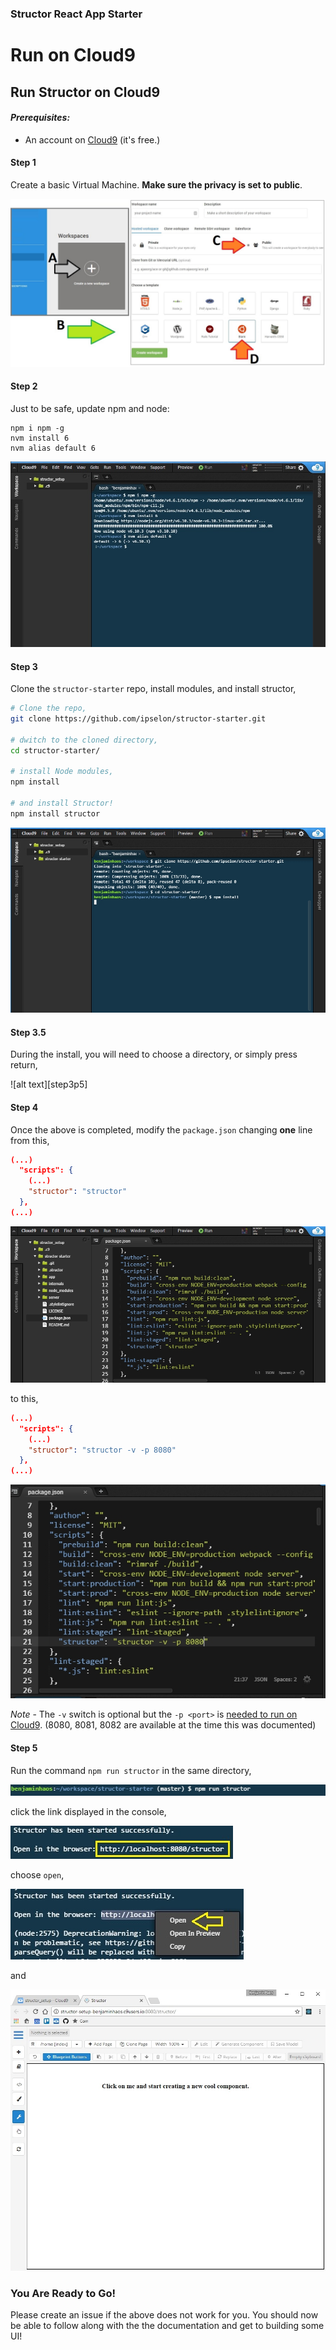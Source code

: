 [step1]: ./docs/img/step1.jpg
[step2]: ./docs/img/step2.jpg
[step3]: ./docs/img/step3.jpg
[step3p2]: ./docs/img/step3p2.jpg
[step4p1]: ./docs/img/step4p1.jpg
[step4p2]: ./docs/img/step4p2.jpg
[step5p1]: ./docs/img/step5p1.jpg
[step5p2]: ./docs/img/step5p2.jpg
[step5p3]: ./docs/img/step5p3.jpg
[step5p4]: ./docs/img/step5p4.jpg

### Structor React App Starter

# Run on Cloud9

## Run Structor on Cloud9

#### *Prerequisites:*
* An account on [Cloud9](https://c9.io/) (it's free.)

#### Step 1

Create a basic Virtual Machine. **Make sure the privacy is set to public**.

![alt text][step1]

#### Step 2

Just to be safe, update npm and node:

```
npm i npm -g
nvm install 6
nvm alias default 6
```

![alt text][step2]

#### Step 3

Clone the ```structor-starter``` repo, install modules, and install structor,

```bash
# Clone the repo,
git clone https://github.com/ipselon/structor-starter.git

# dwitch to the cloned directory,
cd structor-starter/

# install Node modules,
npm install

# and install Structor!
npm install structor
```

![alt text][step3]

#### Step 3.5

During the install, you will need to choose a directory, or simply press return,

![alt text][step3p5]

#### Step 4

Once the above is completed, modify the ```package.json``` changing **one** line from this,

```json
(...)
  "scripts": {
    (...)
    "structor": "structor"
  },
(...)
```

![alt text][step4p1]

to this,

```json
(...)
  "scripts": {
    (...)
    "structor": "structor -v -p 8080"
  },
(...)
```

![alt text][step4p2]

*Note* - The ```-v``` switch is optional but the ```-p <port>``` is [needed to run on Cloud9](https://docs.c9.io/docs/multiple-ports). (8080, 8081, 8082 are available at the time this was documented) 

#### Step 5

Run the command ```npm run structor``` in the same directory,

![alt text][step5p1]

click the link displayed in the console,

![alt text][step5p2]

choose ```open```,

![alt text][step5p3]

and

![alt text][step5p4]

### You Are Ready to Go!

Please create an issue if the above does not work for you. You should now be able to follow along with the the documentation and get to building some UI!